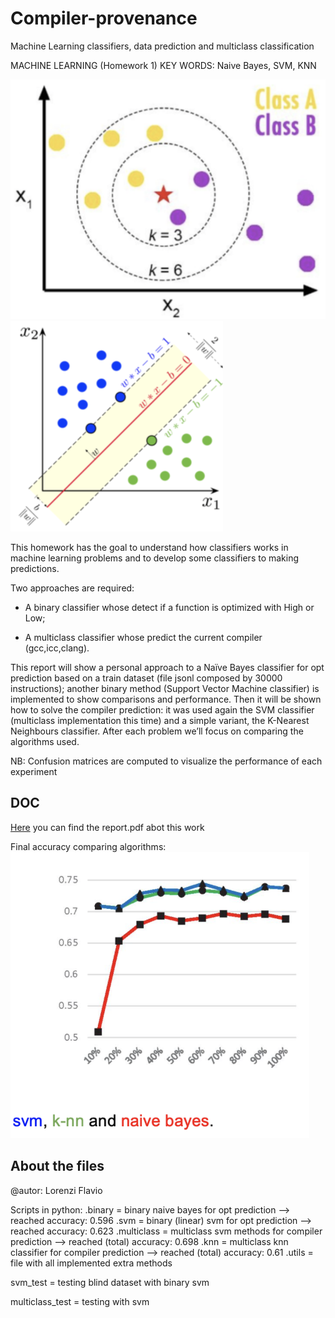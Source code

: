 # Compiler-provenance
Machine Learning classifiers, data prediction and multiclass classification

MACHINE LEARNING (Homework 1)
KEY WORDS: Naive Bayes, SVM, KNN

![](knn.png) ![](svm.png)

This homework has the goal to understand how classifiers works in machine learning problems and to develop some classifiers to making predictions.


Two approaches are required:


- A binary classifier whose detect if a function is optimized with High or Low;

- A multiclass classifier whose predict the current compiler (gcc,icc,clang).


This report will show a ​personal approach to a Naïve Bayes classifier for opt prediction based on a train dataset (file jsonl composed by 30000 instructions); another binary method (​Support Vector Machine classifier​) is implemented to show comparisons and performance. Then it will be shown how to solve the compiler prediction: it was used again the ​SVM classifier (multiclass implementation this time) and a simple variant, the K-Nearest Neighbours classifier​.
After each problem we’ll focus on comparing the algorithms used.


NB: Confusion matrices are computed to visualize the performance of each experiment


## DOC
[Here](Report.pdf) you can find the report.pdf abot this work



Final accuracy comparing algorithms:
![](res.png)




## About the files
@autor: Lorenzi Flavio 

Scripts in python:
.binary = binary naive bayes for opt prediction --> reached accuracy: 0.596
.svm = binary (linear) svm for opt prediction --> reached accuracy: 0.623
.multiclass = multiclass svm methods for compiler prediction --> reached (total) accuracy: 0.698
.knn = multiclass knn classifier for compiler prediction --> reached (total) accuracy: 0.61
.utils = file with all implemented extra methods


svm_test = testing blind dataset with binary svm

multiclass_test = testing with svm
